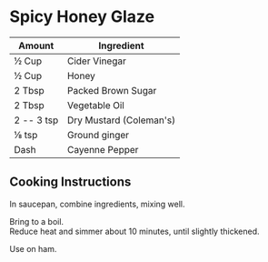 # Spicy Honey Glaze  
  
|Amount|Ingredient|  
|----|----|  
½ Cup | Cider Vinegar  
½ Cup | Honey  
2 Tbsp | Packed Brown Sugar  
2 Tbsp | Vegetable Oil  
2 -- 3 tsp | Dry Mustard (Coleman's)  
⅛ tsp | Ground ginger  
Dash | Cayenne Pepper  
  
## Cooking Instructions  
In saucepan, combine ingredients, mixing well.  
  
Bring to a boil.  
Reduce heat and simmer about 10 minutes, until slightly thickened.  
  
Use on ham.  
  